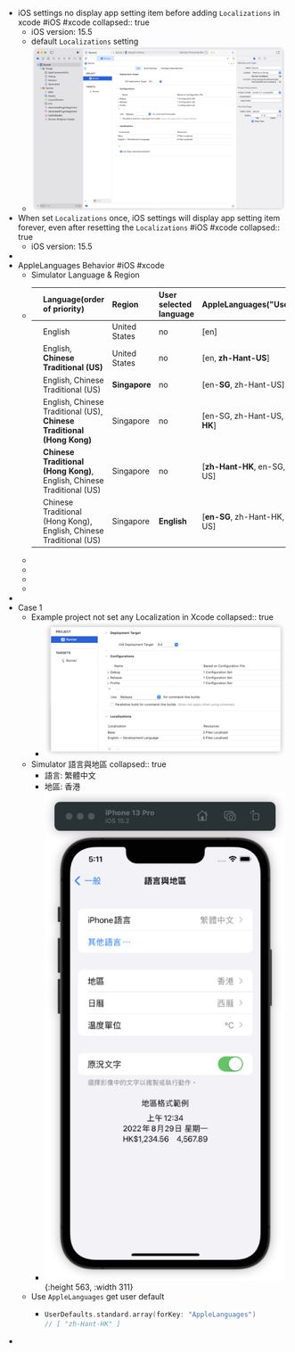 - iOS settings no display app setting item before adding `Localizations` in xcode #iOS #xcode
  collapsed:: true
	- iOS version: 15.5
	- default `Localizations` setting
	- ![image.png](../assets/image_1655287401953_0.png)
- When set `Localizations` once, iOS settings will display app setting item forever, even after resetting the `Localizations` #iOS #xcode
  collapsed:: true
	- iOS version: 15.5
-
- AppleLanguages Behavior  #iOS #xcode
	- Simulator Language & Region
	- ||Language(order of priority)|Region|User selected language|AppleLanguages("UserDefaults")|
	  |--|--|--|--|--|
	  ||English|United States|no|[en]|
	  ||English, **Chinese Traditional (US)**|United States|no|[en, **zh-Hant-US**]|
	  ||English, Chinese Traditional (US)|**Singapore**|no|[en-**SG**, zh-Hant-US]|
	  ||English, Chinese Traditional (US), **Chinese Traditional (Hong Kong)**|Singapore|no|[en-SG, zh-Hant-US, **zh-Hant-HK**]|
	  ||**Chinese Traditional (Hong Kong)**, English, Chinese Traditional (US)|Singapore|no|[**zh-Hant-HK**, en-SG, zh-Hant-US]|
	  ||Chinese Traditional (Hong Kong), English, Chinese Traditional (US)|Singapore|**English**|[**en-SG**, zh-Hant-HK, zh-Hant-US]|
	-
	-
	-
	-
-
- Case 1
	- Example project not set any Localization in Xcode
	  collapsed:: true
		- ![image.png](../assets/image_1655284191132_0.png)
	- Simulator 語言與地區
	  collapsed:: true
		- 語言: 繁體中文
		- 地區: 香港
		- ![image.png](../assets/image_1655284278188_0.png){:height 563, :width 311}
	- Use `AppleLanguages` get user default
		- ```swift
		  UserDefaults.standard.array(forKey: "AppleLanguages")
		  // [ "zh-Hant-HK" ]
		  ```
-